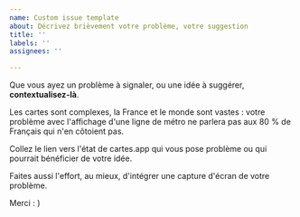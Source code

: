 ```yaml
---
name: Custom issue template
about: Décrivez brièvement votre problème, votre suggestion
title: ''
labels: ''
assignees: ''

---
```


Que vous ayez un problème à signaler, ou une idée à suggérer, **contextualisez-là**. 

Les cartes sont complexes, la France et le monde sont vastes : votre problème avec l'affichage d'une ligne de métro ne parlera pas aux 80 % de Français qui n'en côtoient pas. 

Collez le lien vers l'état de cartes.app qui vous pose problème ou qui pourrait bénéficier de votre idée. 

Faites aussi l'effort, au mieux, d'intégrer une capture d'écran de votre problème. 

Merci : )
